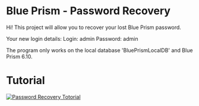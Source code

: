 # Blue Prism - Password Recovery

Hi!
This project will allow you to recover your lost Blue Prism password.

Your new login details:
Login: admin
Password: admin

The program only works on the local database 'BluePrismLocalDB' and Blue Prism 6.10.

# Tutorial
[![Password Recovery Totorial](https://img.youtube.com/vi/zTfR7zmkZ18/0.jpg)](https://www.youtube.com/watch?v=zTfR7zmkZ18 "Password Recovery Totorial")